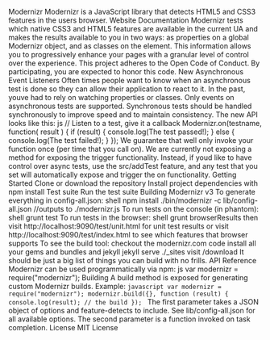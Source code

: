 Modernizr Modernizr is a JavaScript library that detects HTML5 and CSS3 features in the users browser. Website Documentation Modernizr tests which native CSS3 and HTML5 features are available in the current UA and makes the results available to you in two ways: as properties on a global Modernizr object, and as classes on the <html> element. This information allows you to progressively enhance your pages with a granular level of control over the experience. This project adheres to the Open Code of Conduct. By participating, you are expected to honor this code. New Asynchronous Event Listeners Often times people want to know when an asynchronous test is done so they can allow their application to react to it. In the past, youve had to rely on watching properties or <html> classes. Only events on asynchronous tests are supported. Synchronous tests should be handled synchronously to improve speed and to maintain consistency. The new API looks like this: js // Listen to a test, give it a callback Modernizr.on(testname, function( result ) { if (result) { console.log(The test passed!); } else { console.log(The test failed!); } }); We guarantee that well only invoke your function once (per time that you call on). We are currently not exposing a method for exposing the trigger functionality. Instead, if youd like to have control over async tests, use the src/addTest feature, and any test that you set will automatically expose and trigger the on functionality. Getting Started Clone or download the repository Install project dependencies with npm install Test suite Run the test suite Building Modernizr v3 To generate everything in config-all.json: shell npm install ./bin/modernizr -c lib/config-all.json //outputs to ./modernizr.js To run tests on the console (in phantom): shell grunt test To run tests in the browser: shell grunt browserResults then visit http://localhost:9090/test/unit.html for unit test results or visit http://localhost:9090/test/index.html to see which features that browser supports To see the build tool: checkout the modernizr.com code install all your gems and bundles and jekyll jekyll serve ./_sites visit /download It should be just a big list of things you can build with no frills. API Reference Modernizr can be used programmatically via npm: js var modernizr = require("modernizr"); Building A build method is exposed for generating custom Modernizr builds. Example: ```javascript var modernizr = require("modernizr"); modernizr.build({}, function (result) { console.log(result); // the build }); ``` The first parameter takes a JSON object of options and feature-detects to include. See lib/config-all.json for all available options. The second parameter is a function invoked on task completion. License MIT License